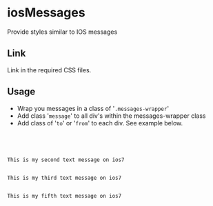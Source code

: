 # iosMessages
Provide styles similar to IOS messages

<h2>Link</h2>

<p> Link in the required CSS files. </p>

<h2>Usage</h2>

<ul>
	<li>Wrap you messages in a class of '<code>.messages-wrapper</code>'</li>
	<li>Add class '<code>message</code>' to all div's within the messages-wrapper class </li>
	<li>Add class of '<code>to</code>' or '<code>from</code>' to each div.  See example below.</li>
</ul>

<code>
	<div class="messages-wrapper">
        <div class="message from">This is my second text message on ios7</div>
        <div class="message from">This is my third text message on ios7</div>
        <div class="message to">This is my fifth text message on ios7</div>
    </div>
</code>